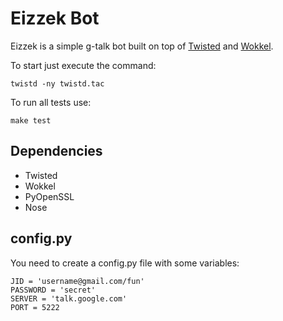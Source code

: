 Eizzek Bot
==========

Eizzek is a simple g-talk bot built on top of [Twisted](http://twistedmatrix.com/) and [Wokkel](http://wokkel.ik.nu/).

To start just execute the command:

    twistd -ny twistd.tac

To run all tests use:

    make test

Dependencies
------------

 - Twisted
 - Wokkel
 - PyOpenSSL
 - Nose


config.py
---------

You need to create a config.py file with some variables:

    JID = 'username@gmail.com/fun'
    PASSWORD = 'secret'
    SERVER = 'talk.google.com'
    PORT = 5222

